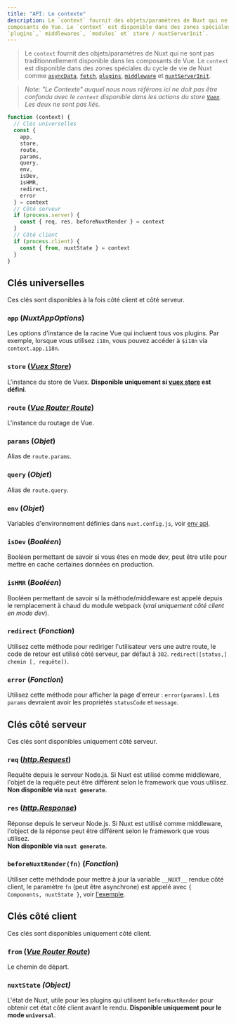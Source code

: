 ```yaml
---
title: "API: Le contexte"
description: Le `context` fournit des objets/paramètres de Nuxt qui ne sont pas traditionnellement disponible dans les 
composants de Vue. Le `context` est disponible dans des zones spéciales du cycle de vie de Nuxt comme `asyncData`, 
`plugins`,` middlewares`, `modules` et` store / nuxtServerInit`.
---
```


> Le `context` fournit des objets/paramètres de Nuxt qui ne sont pas traditionnellement disponible dans les composants 
> de Vue. Le `context` est disponible dans des zones spéciales du cycle de vie de Nuxt comme [`asyncData`](/api), 
> [`fetch`](/api/pages-fetch), [`plugins`](/guide/plugins), [`middleware`](/guide/routing#middleware) et 
> [`nuxtServerInit`](/guide/vuex-store#the-nuxtserverinit-action).

> *Note: "Le Contexte" auquel nous nous référons ici ne doit pas être confondu avec le `context` disponible dans les 
> actions du store [`Vuex`](https://vuex.vuejs.org/guide/actions.html). Les deux ne sont pas liés.*

```js
function (context) {
  // Clés universelles
  const {
    app,
    store,
    route,
    params,
    query,
    env,
    isDev,
    isHMR,
    redirect,
    error
  } = context
  // Côté serveur
  if (process.server) {
    const { req, res, beforeNuxtRender } = context
  }
  // Côté client
  if (process.client) {
    const { from, nuxtState } = context
  }
}
```

## Clés universelles

Ces clés sont disponibles à la fois côté client et côté serveur.

### `app` (*NuxtAppOptions*)

Les options d'instance de la racine Vue qui incluent tous vos plugins. Par exemple, lorsque vous utilisez `i18n`, vous 
pouvez accéder à `$i18n` via `context.app.i18n`.

### `store` ([*Vuex Store*](https://vuex.vuejs.org/en/api.html#vuexstore-instance-properties))

L'instance du store de Vuex. **Disponible uniquement si [vuex store](/guide/vuex-store) est défini**.

### `route` ([*Vue Router Route*](https://router.vuejs.org/en/api/route-object.html))

L'instance du routage de Vue.

### `params` (*Objet*)

Alias de `route.params`.

### `query` (*Objet*)

Alias de `route.query`.

### `env` (*Objet*)

Variables d'environnement définies dans `nuxt.config.js`, voir [env api](/api/configuration-env).

### `isDev` (*Booléen*)

Booléen permettant de savoir si vous êtes en mode dev, peut être utile pour mettre en cache certaines données en 
production.

### `isHMR` (*Booléen*)

Booléen permettant de savoir si la méthode/middleware est appelé depuis le remplacement à chaud du module webpack 
(*vrai uniquement côté client en mode dev*).

### `redirect` (*Fonction*)

Utilisez cette méthode pour rediriger l'utilisateur vers une autre route, le code de retour est utilisé côté serveur, 
par défaut à `302`. `redirect([status,] chemin [, requête])`.

### `error` (*Fonction*)

Utilisez cette méthode pour afficher la page d'erreur : `error(params)`. Les `params` devraient avoir les propriétés 
`statusCode` et `message`.

## Clés côté serveur

Ces clés sont disponibles uniquement côté serveur.

### `req` ([*http.Request*](https://nodejs.org/api/http.html#http_class_http_incomingmessage))

Requête depuis le serveur Node.js. Si Nuxt est utilisé comme middleware, l'objet de la requête peut être différent selon 
le framework que vous utilisez. <br>**Non disponible via `nuxt generate`**.  

### `res` ([*http.Response*](https://nodejs.org/api/http.html#http_class_http_serverresponse))

Réponse depuis le serveur Node.js. Si Nuxt est utilisé comme middleware, l'object de la réponse peut être différent 
selon le framework que vous utilisez. <br>**Non disponible via `nuxt generate`**.  

### `beforeNuxtRender(fn)` (*Fonction*)

Utiliser cette méthdode pour mettre à jour la variable `__NUXT__` rendue côté client, le paramètre `fn` (peut être 
asynchrone) est appelé avec `{ Components, nuxtState }`, voir [l'exemple](https://github.com/nuxt/nuxt.js/blob/cf6b0df45f678c5ac35535d49710c606ab34787d/test/fixtures/basic/pages/special-state.vue).

## Clés côté client

Ces clés sont disponibles uniquement côté client.

### `from` ([*Vue Router Route*](https://router.vuejs.org/en/api/route-object.html))

Le chemin de départ.

### `nuxtState` *(Object)*

L'état de Nuxt, utile pour les plugins qui utilisent `beforeNuxtRender` pour obtenir cet état côté client avant le 
rendu. **Disponible uniquement pour le mode `universal`**.
